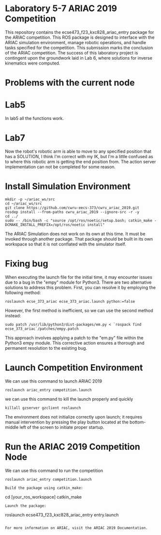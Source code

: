 # Laboratory 5-7 ARIAC 2019 Competition

This repository contains the ecse473_f23_kxc828_ariac_entry package for the ARIAC competition. This ROS package is designed to interface with the ARIAC simulation environment, manage robotic operations, and handle tasks specified for the competition. This submission marks the conclusion of the ARIAC competition. The success of this laboratory project is contingent upon the groundwork laid in Lab 6, where solutions for inverse kinematics were computed. 

# Problems with the current node
# Lab5 

In lab5 all the functions work.

# Lab7
Now the robot's robotic arm is able to move to any specified position that has a SOLUTION, I think I'm correct with my IK, but I'm a little confused as to where this robotic arm is getting the end position from. The action server implementation can not be completed for some reason.

# Install Simulation Environment

```
mkdir -p ~/ariac_ws/src
cd ~/ariac_ws/src
git clone https://github.com/cwru-eecs-373/cwru_ariac_2019.git
rosdep install --from-paths cwru_ariac_2019 --ignore-src -r -y
cd ../
sudo -- /bin/bash -c "source /opt/ros/noetic/setup.bash; catkin_make -DCMAKE_INSTALL_PREFIX=/opt/ros/noetic install"
```

The ARIAC Simulation does not work on its own at this time. It must be invoked through another package. That package should be built in its own workspace so that it is not conflated with the simulator itself.


# Fixing bug

When executing the launch file for the initial time, it may encounter issues due to a bug in the "empy" module for Python3. There are two alternative solutions to address this problem. First, you can resolve it by employing the following method:

```
roslaunch ecse_373_ariac ecse_373_ariac.launch python:=false
```

However, the first method is inefficient, so we can use the second method instead:

```
sudo patch /usr/lib/python3/dist-packages/em.py < `rospack find ecse_373_ariac`/patches/empy.patch
```

This approach involves applying a patch to the "em.py" file within the Python3 empy module. This corrective action ensures a thorough and permanent resolution to the existing bug.

# Launch Competition Environment

We can use this command to launch ARIAC 2019

```
roslaunch ariac_entry competition.launch
```

we can use this command to kill the launch properly and quickly

```
killall gzserver gzclient roslaunch
```


The environment does not initialize correctly upon launch; it requires manual intervention by pressing the play button located at the bottom-middle left of the screen to initiate proper startup.

# Run the ARIAC 2019 Competition Node

We can use this command to run the competition
```
roslaunch ariac_entry competition.launch
```

```
Build the package using catkin_make:
```
cd [your_ros_workspace]
catkin_make
```
Launch the package:
```
roslaunch ecse473_f23_kxc828_ariac_entry entry.launch
```

For more information on ARIAC, visit the ARIAC 2019 Documentation.

